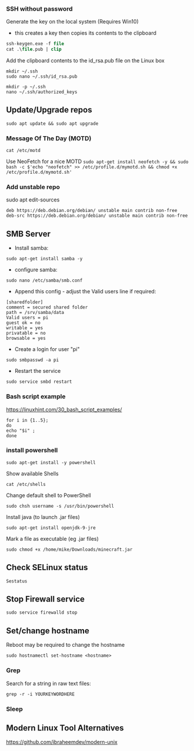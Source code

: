 ### SSH without password

Generate the key on the local system (Requires Win10)
- this creates a key then copies its contents to the clipboard

```ps
ssh-keygen.exe -f file
cat .\file.pub | clip
```

Add the clipboard contents to the id_rsa.pub file on the Linux box 

````
mkdir ~/.ssh
sudo nano ~/.ssh/id_rsa.pub
````

```console
mkdir -p ~/.ssh
nano ~/.ssh/authorized_keys
```

## Update/Upgrade repos
```console
sudo apt update && sudo apt upgrade
```

### Message Of The Day (MOTD)

````cat /etc/motd````

Use NeoFetch for a nice MOTD
````sudo apt-get install neofetch -y && sudo bash -c $'echo "neofetch" >> /etc/profile.d/mymotd.sh && chmod +x /etc/profile.d/mymotd.sh' ````

### Add unstable repo

sudo apt edit-sources
````
deb https://deb.debian.org/debian/ unstable main contrib non-free
deb-src https://deb.debian.org/debian/ unstable main contrib non-free
````

## SMB Server
- Install samba:
```console
sudo apt-get install samba -y
```
- configure samba:
```console
sudo nano /etc/samba/smb.conf
```
- Append this config - adjust the Valid users line if required:

````
[sharedfolder]
comment = secured shared folder
path = /srv/samba/data
Valid users = pi
guest ok = no
writable = yes
privatable = no
browsable = yes
````

- Create a login for user "pi"
```console
sudo smbpasswd -a pi
```
- Restart the service
```console
sudo service smbd restart
```



### Bash script example

https://linuxhint.com/30_bash_script_examples/

````console
for i in {1..5};
do
echo "$i" ;
done
````

### install powershell

```console
sudo apt-get install -y powershell 
```

Show available Shells 

```console
cat /etc/shells 
```

Change default shell to PowerShell 
```console
sudo chsh username -s /usr/bin/powershell 
```
 
 Install java (to launch .jar files) 
```console
sudo apt-get install openjdk-9-jre 
```

Mark a file as executable (eg .jar files) 
```console
sudo chmod +x /home/mike/Downloads/minecraft.jar 
```
 

## Check SELinux status 
```console
Sestatus 
```

## Stop Firewall service 
````
sudo service firewalld stop 
````
 
## Set/change hostname 

Reboot may be required to change the hostname 

````
sudo hostnamectl set-hostname <hostname> 
````
	
### Grep 

Search for a string in raw text files:  
```console
grep -r -i YOURKEYWORDHERE
```
        
### Sleep

## Modern Linux Tool Alternatives 

https://github.com/ibraheemdev/modern-unix
